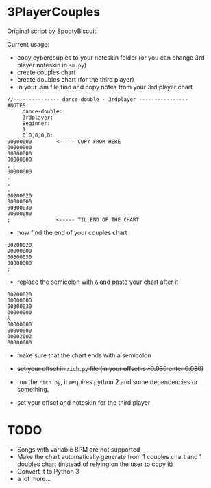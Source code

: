 # 3PlayerCouples
Original script by SpootyBiscuit 

Current usage:

- copy cybercouples to your noteskin folder (or you can change 3rd player noteskin in `sm.py`)
- create couples chart
- create doubles chart (for the third player)
- in your .sm file find and copy notes from your 3rd player chart
```
//--------------- dance-double - 3rdplayer ----------------
#NOTES:
     dance-double:
     3rdplayer:
     Beginner:
     1:
     0,0,0,0,0:
00000000        <----- COPY FROM HERE
00000000
00000000
00000000
,
00000000
.
.
.
00200020
00000000
00300030
00000000
;               <----- TIL END OF THE CHART
```
- now find the end of your couples chart
```
00200020
00000000
00300030
00000000
;
```
- replace the semicolon with `&` and paste your chart after it
```
00200020
00000000
00300030
00000000
&
00000000
00000000
00002002
00000000
```
- make sure that the chart ends with a semicolon
- ~~set your offset in `rich.py` file (in your offset is -0.030 enter 0.030)~~

- run the `rich.py`, it requires python 2 and some dependencies or something.
- set your offset and noteskin for the third player

# TODO
- Songs with variable BPM are not supported
- Make the chart automatically  generate from 1 couples chart and 1 doubles chart (instead of relying on the user to copy it)
- Convert it to Python 3
- a lot more...
